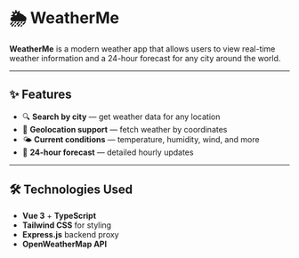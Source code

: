 # 🌦️ WeatherMe

**WeatherMe** is a modern weather app that allows users to view real-time weather information and a 24-hour forecast for any city around the world.

---

## ✨ Features

- 🔍 **Search by city** — get weather data for any location
- 📍 **Geolocation support** — fetch weather by coordinates
- 🌤️ **Current conditions** — temperature, humidity, wind, and more
- 📅 **24-hour forecast** — detailed hourly updates

---

## 🛠️ Technologies Used

- **Vue 3** + **TypeScript**
- **Tailwind CSS** for styling
- **Express.js** backend proxy
- **OpenWeatherMap API**
